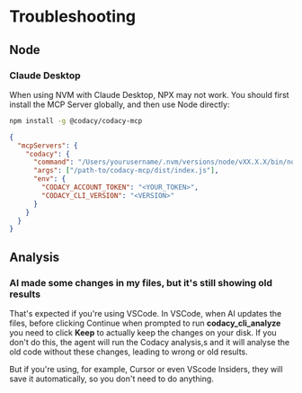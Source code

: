 # Troubleshooting

## Node

### Claude Desktop

When using NVM with Claude Desktop, NPX may not work. You should first install the MCP Server globally, and then use Node directly:

```bash
npm install -g @codacy/codacy-mcp
```

```json
{
  "mcpServers": {
    "codacy": {
      "command": "/Users/yourusername/.nvm/versions/node/vXX.X.X/bin/node",
      "args": ["/path-to/codacy-mcp/dist/index.js"],
      "env": {
        "CODACY_ACCOUNT_TOKEN": "<YOUR_TOKEN>",
        "CODACY_CLI_VERSION": "<VERSION>"
      }
    }
  }
}
```

## Analysis

### AI made some changes in my files, but it's still showing old results

That's expected if you're using VSCode. In VSCode, when AI updates the files, before clicking Continue when prompted to run **codacy_cli_analyze** you need to click **Keep** to actually keep the changes on your disk. If you don't do this, the agent will run the Codacy analysis,s and it will analyse the old code without these changes, leading to wrong or old results.

But if you're using, for example, Cursor or even VScode Insiders, they will save it automatically, so you don't need to do anything.